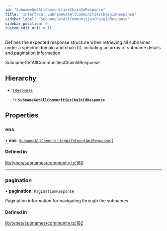 ```yaml
---
id: "SubnameGetAllCommunitiesChainIdResponse"
title: "Interface: SubnameGetAllCommunitiesChainIdResponse"
sidebar_label: "SubnameGetAllCommunitiesChainIdResponse"
sidebar_position: 0
custom_edit_url: null
---
```


Defines the expected response structure when retrieving all subnames under a specific domain and chain ID,
including an array of subname details and pagination information.

 SubnameGetAllCommunitiesChainIdResponse

## Hierarchy

- [`IResponse`](IResponse.md)

  ↳ **`SubnameGetAllCommunitiesChainIdResponse`**

## Properties

### ens

• **ens**: [`SubnameAllCommunitiesWithCountApiResponse`](SubnameAllCommunitiesWithCountApiResponse.md)[]

#### Defined in

[lib/types/subnames/community.ts:180](https://github.com/JustaName-id/JustaName-sdk/blob/0b5bd45/packages/@justaname.id/sdk/src/lib/types/subnames/community.ts#L180)

___

### pagination

• **pagination**: `PaginationResponse`

Pagination information for navigating through the subnames.

#### Defined in

[lib/types/subnames/community.ts:182](https://github.com/JustaName-id/JustaName-sdk/blob/0b5bd45/packages/@justaname.id/sdk/src/lib/types/subnames/community.ts#L182)
